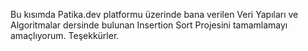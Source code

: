 Bu kısımda Patika.dev platformu üzerinde bana verilen Veri Yapıları ve Algoritmalar dersinde bulunan Insertion Sort Projesini tamamlamayı amaçlıyorum.
Teşekkürler.
